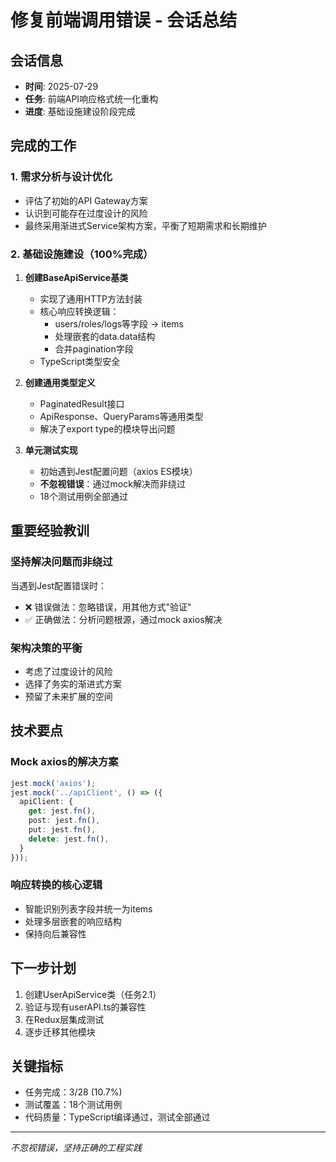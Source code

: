 # 修复前端调用错误 - 会话总结

## 会话信息
- **时间**: 2025-07-29
- **任务**: 前端API响应格式统一化重构
- **进度**: 基础设施建设阶段完成

## 完成的工作

### 1. 需求分析与设计优化
- 评估了初始的API Gateway方案
- 认识到可能存在过度设计的风险
- 最终采用渐进式Service架构方案，平衡了短期需求和长期维护

### 2. 基础设施建设（100%完成）
1. **创建BaseApiService基类**
   - 实现了通用HTTP方法封装
   - 核心响应转换逻辑：
     - users/roles/logs等字段 → items
     - 处理嵌套的data.data结构
     - 合并pagination字段
   - TypeScript类型安全

2. **创建通用类型定义**
   - PaginatedResult接口
   - ApiResponse、QueryParams等通用类型
   - 解决了export type的模块导出问题

3. **单元测试实现**
   - 初始遇到Jest配置问题（axios ES模块）
   - **不忽视错误**：通过mock解决而非绕过
   - 18个测试用例全部通过

## 重要经验教训

### 坚持解决问题而非绕过
当遇到Jest配置错误时：
- ❌ 错误做法：忽略错误，用其他方式"验证"
- ✅ 正确做法：分析问题根源，通过mock axios解决

### 架构决策的平衡
- 考虑了过度设计的风险
- 选择了务实的渐进式方案
- 预留了未来扩展的空间

## 技术要点

### Mock axios的解决方案
```typescript
jest.mock('axios');
jest.mock('../apiClient', () => ({
  apiClient: {
    get: jest.fn(),
    post: jest.fn(),
    put: jest.fn(),
    delete: jest.fn(),
  }
}));
```

### 响应转换的核心逻辑
- 智能识别列表字段并统一为items
- 处理多层嵌套的响应结构
- 保持向后兼容性

## 下一步计划
1. 创建UserApiService类（任务2.1）
2. 验证与现有userAPI.ts的兼容性
3. 在Redux层集成测试
4. 逐步迁移其他模块

## 关键指标
- 任务完成：3/28 (10.7%)
- 测试覆盖：18个测试用例
- 代码质量：TypeScript编译通过，测试全部通过

---
*不忽视错误，坚持正确的工程实践*